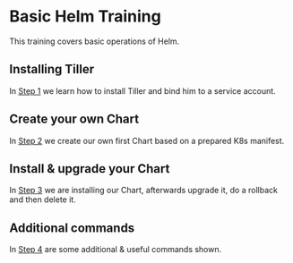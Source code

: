 # Basic Helm Training

This training covers basic operations of Helm.

## Installing Tiller

In [Step 1](01-install-tiller/README.md) we learn how to install Tiller and bind him to a service account.

## Create your own Chart

In [Step 2](02-create-your-own-chart/README.md) we create our own first Chart based on a prepared K8s manifest.

## Install & upgrade your Chart

In [Step 3](03-install-your-own-chart/README.md) we are installing our Chart, afterwards upgrade it, do a rollback and then delete it.

## Additional commands

In [Step 4](04-additional-commands/README.md) are some additional & useful commands shown.
